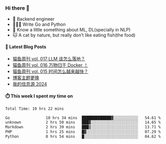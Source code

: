 ### Hi there 👋

- 🔧 Backend engineer
- 👨🏻‍💻 Write Go and Python
- 🔭 Know a little something about ML, DL(specially in NLP)
- 🐱 A cat by nature, but really don’t like eating fish(the food)

#### 📖 Latest Blog Posts
<!-- BLOG-POST-LIST:START -->
- [猫鱼周刊 vol. 017 LLM 该怎么落地？](https://ameow.xyz/archives/weekly-017)
- [猫鱼周刊 vol. 016 万物归于 Docker ！](https://ameow.xyz/archives/weekly-016)
- [猫鱼周刊 vol. 015 时间怎么越来越快？](https://ameow.xyz/archives/weekly-015)
- [博客主题更换](https://ameow.xyz/archives/bo-ke-zhu-ti-geng-huan)
- [我的信息源 2024](https://ameow.xyz/archives/info-source-2024)
<!-- BLOG-POST-LIST:END -->

#### ⏱️ This week I spent my time on
<!--START_SECTION:waka-->

```txt
Total Time: 19 hrs 22 mins

Go                10 hrs 34 mins  █████████████▓░░░░░░░░░░░   54.61 %
unknown           2 hrs 50 mins   ███▓░░░░░░░░░░░░░░░░░░░░░   14.65 %
Markdown          2 hrs 39 mins   ███▒░░░░░░░░░░░░░░░░░░░░░   13.71 %
PHP               1 hrs 25 mins   █▓░░░░░░░░░░░░░░░░░░░░░░░   07.29 %
Python            0 hrs 54 mins   █░░░░░░░░░░░░░░░░░░░░░░░░   04.62 %
```

<!--END_SECTION:waka-->

<!--
**LeslieLeung/LeslieLeung** is a ✨ _special_ ✨ repository because its `README.md` (this file) appears on your GitHub profile.

Here are some ideas to get you started:

- 🔭 I’m currently working on ...
- 🌱 I’m currently learning ...
- 👯 I’m looking to collaborate on ...
- 🤔 I’m looking for help with ...
- 💬 Ask me about ...
- 📫 How to reach me: ...
- 😄 Pronouns: ...
- ⚡ Fun fact: ...
-->
